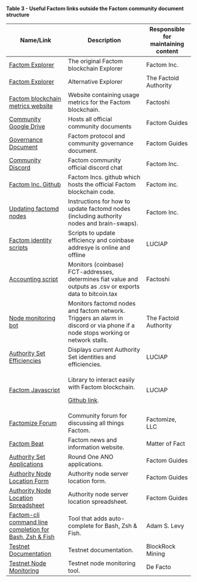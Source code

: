 **Table 3 - Useful Factom links outside the Factom community document
structure**

<table>
<thead>
<tr class="header">
<th>Name/Link</th>
<th>Description</th>
<th>Responsible for maintaining content</th>
</tr>
</thead>
<tbody>
<tr class="odd">
<td><a href="http://explorer.factom.com"><span class="underline">Factom Explorer</span></a></td>
<td>The original Factom blockchain Explorer</td>
<td>Factom Inc.</td>
</tr>
<tr class="even">
<td><a href="https://explorer.factoid.org"><span class="underline">Factom Explorer</span></a></td>
<td>Alternative Explorer</td>
<td>The Factoid Authority</td>
</tr>
<tr class="odd">
<td><a href="https://factoshi.io"><span class="underline">Factom blockchain metrics website</span></a></td>
<td>Website containing usage metrics for the Factom blockchain.</td>
<td>Factoshi</td>
</tr>
<tr class="even">
<td><a href="https://drive.google.com/open?id=1b7pUXr1xQ4eh_npi4AogYJFc3w9n9S9N"><span class="underline">Community Google Drive</span></a></td>
<td>Hosts all official community documents</td>
<td>Factom Guides</td>
</tr>
<tr class="odd">
<td><a href="https://drive.google.com/open?id=1c3ujiauzfq49lezphcEf2niu6kN3oFpe"><span class="underline">Governance Document</span></a></td>
<td>Factom protocol and community governance document.</td>
<td>Factom Guides</td>
</tr>
<tr class="even">
<td><a href="https://discord.gg/2cj249P"><span class="underline">Community Discord</span></a></td>
<td>Factom community official discord chat</td>
<td>Factom Inc.</td>
</tr>
<tr class="odd">
<td><a href="https://github.com/FactomProject"><span class="underline">Factom Inc. Github</span></a></td>
<td>Factom Incs. github which hosts the official Factom blockchain code.</td>
<td>Factom inc.</td>
</tr>
<tr class="even">
<td><a href="https://github.com/FactomProject/factomd-authority-toolkit/blob/master/README.update.md"><span class="underline">Updating factomd nodes</span></a></td>
<td>Instructions for how to update factomd nodes (including authority nodes and brain-swaps).</td>
<td>Factom Inc.</td>
</tr>
<tr class="odd">
<td><a href="https://github.com/PaulBernier/factom-identity-cli"><span class="underline">Factom identity scripts</span></a></td>
<td>Scripts to update efficiency and coinbase addresye is online and offline</td>
<td>LUCIAP</td>
</tr>
<tr class="even">
<td><a href="https://github.com/Factoshi/factom-accounts"><span class="underline">Accounting script</span></a></td>
<td>Monitors (coinbase) FCT-addresses, determines fiat value and outputs as .csv or exports data to bitcoin.tax</td>
<td>Factoshi</td>
</tr>
<tr class="odd">
<td><a href="https://docs.google.com/document/d/1asksY8HIHxrJkylmi7xXT6TW0QT72gzOp0jzFgIjbQA"><span class="underline">Node monitoring bot</span></a></td>
<td>Monitors factomd nodes and factom network. Triggers an alarm in discord or via phone if a node stops working or network stalls.</td>
<td>The Factoid Authority</td>
</tr>
<tr class="even">
<td><a href="https://luciap.ca/#/authority-set"><span class="underline">Authority Set Efficiencies</span></a></td>
<td>Displays current Authority Set identities and efficiencies.</td>
<td>LUCIAP</td>
</tr>
<tr class="odd">
<td><a href="https://www.npmjs.com/package/factom"><span class="underline">Factom Javascript</span></a></td>
<td><p>Library to interact easily with Factom blockchain.</p>
<p><a href="https://github.com/PaulBernier/factomjs"><span class="underline">Github link</span></a>.</p></td>
<td>LUCIAP</td>
</tr>
<tr class="even">
<td><a href="https://factomize.com/"><span class="underline">Factomize Forum</span></a></td>
<td>Community forum for discussing all things Factom.</td>
<td>Factomize, LLC</td>
</tr>
<tr class="odd">
<td><a href="https://factombeat.com/"><span class="underline">Factom Beat</span></a></td>
<td>Factom news and information website.</td>
<td>Matter of Fact</td>
</tr>
<tr class="even">
<td><a href="https://drive.google.com/open?id=1vVbkl0Hom7pcnwCcPwCP-6p2bTkMBkO8"><span class="underline">Authority Set Applications</span></a></td>
<td>Round One ANO applications.</td>
<td>Factom Guides</td>
</tr>
<tr class="odd">
<td><a href="https://drive.google.com/open?id=1ZEYTlBsCEQQKPyidWsyFY-DCijS2751_T-sYxSUQihw"><span class="underline">Authority Node Location Form</span></a></td>
<td>Authority node server location form.</td>
<td>Factom Guides</td>
</tr>
<tr class="even">
<td><a href="https://drive.google.com/open?id=1LlBpIrMs1RHrCk5y19r_6Z1B8xaKp3m7NMf_7RZ2Tr0"><span class="underline">Authority Node Location Spreadsheet</span></a></td>
<td>Authority node server location spreadsheet.</td>
<td>Factom Guides</td>
</tr>
<tr class="odd">
<td><a href="https://github.com/AdamSLevy/complete-factom-cli"><span class="underline">Factom-cli command line completion for Bash, Zsh &amp; Fish</span></a></td>
<td>Tool that adds auto-complete for Bash, Zsh &amp; Fish.</td>
<td>Adam S. Levy</td>
</tr>
<tr class="even">
<td><a href="http://factom-testnet.com/Introduction"><span class="underline">Testnet Documentation</span></a></td>
<td>Testnet documentation.</td>
<td>BlockRock Mining</td>
</tr>
<tr class="odd">
<td><a href="https://fct.tools/"><span class="underline">Testnet Node Monitoring</span></a></td>
<td>Testnet node monitoring tool.</td>
<td>De Facto</td>
</tr>
</tbody>
</table>

